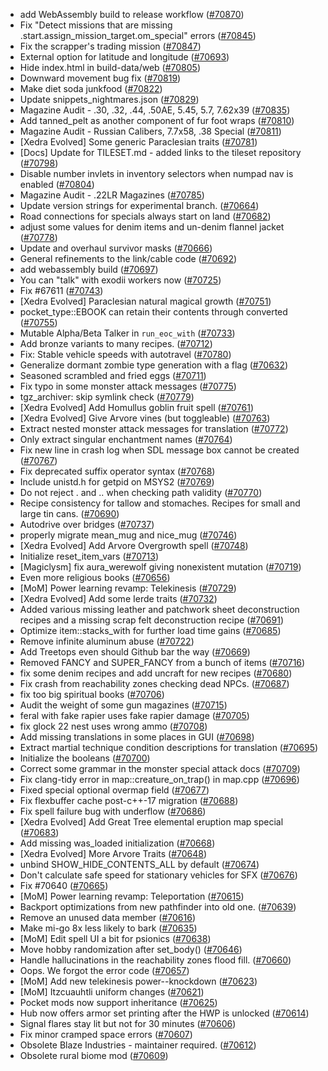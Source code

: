 * add WebAssembly build to release workflow ([#70870](https://github.com/CleverRaven/Cataclysm-DDA/pull/70870))
* Fix "Detect missions that are missing .start.assign_mission_target.om_special" errors ([#70845](https://github.com/CleverRaven/Cataclysm-DDA/pull/70845))
* Fix the scrapper's trading mission ([#70847](https://github.com/CleverRaven/Cataclysm-DDA/pull/70847))
* External option for latitude and longitude ([#70693](https://github.com/CleverRaven/Cataclysm-DDA/pull/70693))
* Hide index.html in build-data/web ([#70805](https://github.com/CleverRaven/Cataclysm-DDA/pull/70805))
* Downward movement bug fix ([#70819](https://github.com/CleverRaven/Cataclysm-DDA/pull/70819))
* Make diet soda junkfood ([#70822](https://github.com/CleverRaven/Cataclysm-DDA/pull/70822))
* Update snippets_nightmares.json ([#70829](https://github.com/CleverRaven/Cataclysm-DDA/pull/70829))
* Magazine Audit - .30, .32, .44, .50AE, 5.45, 5.7, 7.62x39 ([#70835](https://github.com/CleverRaven/Cataclysm-DDA/pull/70835))
* Add tanned_pelt as another component of fur foot wraps ([#70810](https://github.com/CleverRaven/Cataclysm-DDA/pull/70810))
* Magazine Audit - Russian Calibers, 7.7x58, .38 Special ([#70811](https://github.com/CleverRaven/Cataclysm-DDA/pull/70811))
* [Xedra Evolved] Some generic Paraclesian traits ([#70781](https://github.com/CleverRaven/Cataclysm-DDA/pull/70781))
* [Docs] Update for TILESET.md - added links to the tileset repository ([#70798](https://github.com/CleverRaven/Cataclysm-DDA/pull/70798))
* Disable number invlets in inventory selectors when numpad nav is enabled ([#70804](https://github.com/CleverRaven/Cataclysm-DDA/pull/70804))
* Magazine Audit - .22LR Magazines ([#70785](https://github.com/CleverRaven/Cataclysm-DDA/pull/70785))
* Update version strings for experimental branch. ([#70664](https://github.com/CleverRaven/Cataclysm-DDA/pull/70664))
* Road connections for specials always start on land ([#70682](https://github.com/CleverRaven/Cataclysm-DDA/pull/70682))
* adjust some values for denim items and un-denim flannel jacket ([#70778](https://github.com/CleverRaven/Cataclysm-DDA/pull/70778))
* Update and overhaul survivor masks ([#70666](https://github.com/CleverRaven/Cataclysm-DDA/pull/70666))
* General refinements to the link/cable code ([#70692](https://github.com/CleverRaven/Cataclysm-DDA/pull/70692))
* add webassembly build ([#70697](https://github.com/CleverRaven/Cataclysm-DDA/pull/70697))
* You can "talk" with exodii workers now ([#70725](https://github.com/CleverRaven/Cataclysm-DDA/pull/70725))
* Fix #67611 ([#70743](https://github.com/CleverRaven/Cataclysm-DDA/pull/70743))
* [Xedra Evolved] Paraclesian natural magical growth ([#70751](https://github.com/CleverRaven/Cataclysm-DDA/pull/70751))
* pocket_type::EBOOK can retain their contents through converted ([#70755](https://github.com/CleverRaven/Cataclysm-DDA/pull/70755))
* Mutable Alpha/Beta Talker in `run_eoc_with` ([#70733](https://github.com/CleverRaven/Cataclysm-DDA/pull/70733))
* Add bronze variants to many recipes.  ([#70712](https://github.com/CleverRaven/Cataclysm-DDA/pull/70712))
* Fix: Stable vehicle speeds with autotravel ([#70780](https://github.com/CleverRaven/Cataclysm-DDA/pull/70780))
* Generalize dormant zombie type generation with a flag ([#70632](https://github.com/CleverRaven/Cataclysm-DDA/pull/70632))
* Seasoned scrambled and fried eggs ([#70711](https://github.com/CleverRaven/Cataclysm-DDA/pull/70711))
* Fix typo in some monster attack messages ([#70775](https://github.com/CleverRaven/Cataclysm-DDA/pull/70775))
* tgz_archiver: skip symlink check ([#70779](https://github.com/CleverRaven/Cataclysm-DDA/pull/70779))
* [Xedra Evolved] Add Homullus goblin fruit spell ([#70761](https://github.com/CleverRaven/Cataclysm-DDA/pull/70761))
* [Xedra Evolved] Give Arvore vines (but toggleable) ([#70763](https://github.com/CleverRaven/Cataclysm-DDA/pull/70763))
* Extract nested monster attack messages for translation ([#70772](https://github.com/CleverRaven/Cataclysm-DDA/pull/70772))
* Only extract singular enchantment names ([#70764](https://github.com/CleverRaven/Cataclysm-DDA/pull/70764))
* Fix new line in crash log when SDL message box cannot be created ([#70767](https://github.com/CleverRaven/Cataclysm-DDA/pull/70767))
* Fix deprecated suffix operator syntax ([#70768](https://github.com/CleverRaven/Cataclysm-DDA/pull/70768))
* Include unistd.h for getpid on MSYS2 ([#70769](https://github.com/CleverRaven/Cataclysm-DDA/pull/70769))
* Do not reject . and .. when checking path validity ([#70770](https://github.com/CleverRaven/Cataclysm-DDA/pull/70770))
* Recipe consistency for tallow and stomaches. Recipes for small and large tin cans. ([#70690](https://github.com/CleverRaven/Cataclysm-DDA/pull/70690))
* Autodrive over bridges ([#70737](https://github.com/CleverRaven/Cataclysm-DDA/pull/70737))
* properly migrate mean_mug and nice_mug ([#70746](https://github.com/CleverRaven/Cataclysm-DDA/pull/70746))
* [Xedra Evolved] Add Arvore Overgrowth spell ([#70748](https://github.com/CleverRaven/Cataclysm-DDA/pull/70748))
* Initialize reset_item_vars ([#70713](https://github.com/CleverRaven/Cataclysm-DDA/pull/70713))
* [Magiclysm] fix aura_werewolf giving nonexistent mutation ([#70719](https://github.com/CleverRaven/Cataclysm-DDA/pull/70719))
* Even more religious books ([#70656](https://github.com/CleverRaven/Cataclysm-DDA/pull/70656))
* [MoM] Power learning revamp: Telekinesis ([#70729](https://github.com/CleverRaven/Cataclysm-DDA/pull/70729))
* [Xedra Evolved] Add some Ierde traits ([#70732](https://github.com/CleverRaven/Cataclysm-DDA/pull/70732))
* Added various missing leather and patchwork sheet deconstruction recipes and a missing scrap felt deconstruction recipe ([#70691](https://github.com/CleverRaven/Cataclysm-DDA/pull/70691))
* Optimize item::stacks_with for further load time gains ([#70685](https://github.com/CleverRaven/Cataclysm-DDA/pull/70685))
* Remove infinite aluminum abuse ([#70722](https://github.com/CleverRaven/Cataclysm-DDA/pull/70722))
* Add Treetops even should Github bar the way ([#70669](https://github.com/CleverRaven/Cataclysm-DDA/pull/70669))
* Removed FANCY and SUPER_FANCY from a bunch of items ([#70716](https://github.com/CleverRaven/Cataclysm-DDA/pull/70716))
* fix some denim recipes and add uncraft for new recipes ([#70680](https://github.com/CleverRaven/Cataclysm-DDA/pull/70680))
* Fix crash from reachability zones checking dead NPCs. ([#70687](https://github.com/CleverRaven/Cataclysm-DDA/pull/70687))
* fix too big spiritual books ([#70706](https://github.com/CleverRaven/Cataclysm-DDA/pull/70706))
* Audit the weight of some gun magazines ([#70715](https://github.com/CleverRaven/Cataclysm-DDA/pull/70715))
* feral with fake rapier uses fake rapier damage ([#70705](https://github.com/CleverRaven/Cataclysm-DDA/pull/70705))
* fix glock 22 nest uses wrong ammo ([#70708](https://github.com/CleverRaven/Cataclysm-DDA/pull/70708))
* Add missing translations in some places in GUI ([#70698](https://github.com/CleverRaven/Cataclysm-DDA/pull/70698))
* Extract martial technique condition descriptions for translation ([#70695](https://github.com/CleverRaven/Cataclysm-DDA/pull/70695))
* Initialize the booleans ([#70700](https://github.com/CleverRaven/Cataclysm-DDA/pull/70700))
* Correct some grammar in the monster special attack docs ([#70709](https://github.com/CleverRaven/Cataclysm-DDA/pull/70709))
* Fix clang-tidy error in map::creature_on_trap() in map.cpp ([#70696](https://github.com/CleverRaven/Cataclysm-DDA/pull/70696))
* Fixed special optional overmap field ([#70677](https://github.com/CleverRaven/Cataclysm-DDA/pull/70677))
* Fix flexbuffer cache post-c++-17 migration ([#70688](https://github.com/CleverRaven/Cataclysm-DDA/pull/70688))
* Fix spell failure bug with underflow ([#70686](https://github.com/CleverRaven/Cataclysm-DDA/pull/70686))
* [Xedra Evolved] Add Great Tree elemental eruption map special ([#70683](https://github.com/CleverRaven/Cataclysm-DDA/pull/70683))
* Add missing was_loaded initialization ([#70668](https://github.com/CleverRaven/Cataclysm-DDA/pull/70668))
* [Xedra Evolved] More Arvore Traits ([#70648](https://github.com/CleverRaven/Cataclysm-DDA/pull/70648))
* unbind SHOW_HIDE_CONTENTS_ALL by default ([#70674](https://github.com/CleverRaven/Cataclysm-DDA/pull/70674))
* Don't calculate safe speed for stationary vehicles for SFX ([#70676](https://github.com/CleverRaven/Cataclysm-DDA/pull/70676))
* Fix #70640 ([#70665](https://github.com/CleverRaven/Cataclysm-DDA/pull/70665))
* [MoM] Power learning revamp: Teleportation ([#70615](https://github.com/CleverRaven/Cataclysm-DDA/pull/70615))
* Backport optimizations from new pathfinder into old one.  ([#70639](https://github.com/CleverRaven/Cataclysm-DDA/pull/70639))
* Remove an unused data member ([#70616](https://github.com/CleverRaven/Cataclysm-DDA/pull/70616))
* Make mi-go 8x less likely to bark ([#70635](https://github.com/CleverRaven/Cataclysm-DDA/pull/70635))
* [MoM] Edit spell UI a bit for psionics ([#70638](https://github.com/CleverRaven/Cataclysm-DDA/pull/70638))
* Move hobby randomization after set_body() ([#70646](https://github.com/CleverRaven/Cataclysm-DDA/pull/70646))
* Handle hallucinations in the reachability zones flood fill. ([#70660](https://github.com/CleverRaven/Cataclysm-DDA/pull/70660))
* Oops. We forgot the error code ([#70657](https://github.com/CleverRaven/Cataclysm-DDA/pull/70657))
* [MoM] Add new telekinesis power--knockdown ([#70623](https://github.com/CleverRaven/Cataclysm-DDA/pull/70623))
* [MoM] Itzcuauhtli uniform changes ([#70621](https://github.com/CleverRaven/Cataclysm-DDA/pull/70621))
* Pocket mods now support inheritance ([#70625](https://github.com/CleverRaven/Cataclysm-DDA/pull/70625))
* Hub now offers armor set printing after the HWP is unlocked ([#70614](https://github.com/CleverRaven/Cataclysm-DDA/pull/70614))
* Signal flares stay lit but not for 30 minutes ([#70606](https://github.com/CleverRaven/Cataclysm-DDA/pull/70606))
* Fix minor cramped space errors ([#70607](https://github.com/CleverRaven/Cataclysm-DDA/pull/70607))
* Obsolete Blaze Industries - maintainer required. ([#70612](https://github.com/CleverRaven/Cataclysm-DDA/pull/70612))
* Obsolete rural biome mod ([#70609](https://github.com/CleverRaven/Cataclysm-DDA/pull/70609))
